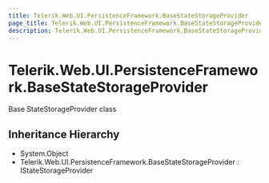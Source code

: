 ```yaml
---
title: Telerik.Web.UI.PersistenceFramework.BaseStateStorageProvider
page_title: Telerik.Web.UI.PersistenceFramework.BaseStateStorageProvider
description: Telerik.Web.UI.PersistenceFramework.BaseStateStorageProvider
---
```


# Telerik.Web.UI.PersistenceFramework.BaseStateStorageProvider

Base StateStorageProvider class

## Inheritance Hierarchy

* System.Object
* Telerik.Web.UI.PersistenceFramework.BaseStateStorageProvider : IStateStorageProvider

